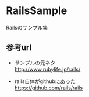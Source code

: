 RailsSample
====
Railsのサンプル集
<br>
## 参考url
- サンプルの元ネタ  
  http://www.rubylife.jp/rails/

- rails自体がgithubにあった  
  https://github.com/rails/rails
